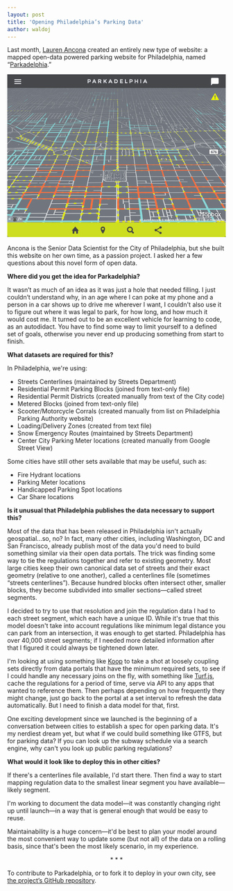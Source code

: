 ```yaml
---
layout: post
title: 'Opening Philadelphia’s Parking Data'
author: waldoj
---
```


Last month, [Lauren Ancona](https://laurenancona.com/) created an entirely new type of website: a mapped open-data powered parking website for Philadelphia, named “[Parkadelphia](https://parkadelphia.com/).”

![Parkadelphia screenshot](/img/parkadelphia.png)

Ancona is the Senior Data Scientist for the City of Philadelphia, but she built this website on her own time, as a passion project. I asked her a few questions about this novel form of open data.

**Where did you get the idea for Parkadelphia?**

It wasn’t as much of an idea as it was just a hole that needed filling. I just couldn’t understand why, in an age where I can poke at my phone and a person in a car shows up to drive me wherever I want, I couldn't also use it to figure out where it was legal to park, for how long, and how much it would cost me. It turned out to be an excellent vehicle for learning to code, as an autodidact. You have to find some way to limit yourself to a defined set of goals, otherwise you never end up producing something from start to finish.

**What datasets are required for this?**

In Philadelphia, we're using:

* Streets Centerlines (maintained by Streets Department)
* Residential Permit Parking Blocks (joined from text-only file)
* Residential Permit Districts (created manually from text of the City code)
* Metered Blocks (joined from text-only file)
* Scooter/Motorcycle Corrals (created manually from list on Philadelphia Parking Authority website)
* Loading/Delivery Zones (created from text file)
* Snow Emergency Routes (maintained by Streets Department)
* Center City Parking Meter locations (created manually from Google Street View)

Some cities have still other sets available that may be useful, such as:

* Fire Hydrant locations
* Parking Meter locations
* Handicapped Parking Spot locations
* Car Share locations

**Is it unusual that Philadelphia publishes the data necessary to support this?**

Most of the data that has been released in Philadelphia isn't actually geospatial...so, no? In fact, many other cities, including Washington, DC and San Francisco, already publish most of the data you'd need to build something similar via their open data portals. The trick was finding some way to tie the regulations together and refer to existing geometry. Most large cities keep their own canonical data set of streets and their exact geometry (relative to one another), called a centerlines file (sometimes “streets centerlines”). Because hundred blocks often intersect other, smaller blocks, they become subdivided into smaller sections—called street segments. 

I decided to try to use that resolution and join the regulation data I had to each street segment, which each have a unique ID. While it's true that this model doesn't take into account regulations like minimum legal distance you can park from an intersection, it was enough to get started. Philadelphia has over 40,000 street segments; if I needed more detailed information after that I figured it could always be tightened down later.

I'm looking at using something like [Koop](https://github.com/koopjs) to take a shot at loosely coupling sets directly from data portals that have the minimum required sets, to see if I could handle any necessary joins on the fly, with something like [Turf.js](https://github.com/Turfjs/turf), cache the regulations for a period of time, serve via API to any apps that wanted to reference them. Then perhaps depending on how frequently they might change, just go back to the portal at a set interval to refresh the data automatically. But I need to finish a data model for that, first.

One exciting development since we launched is the beginning of a conversation between cities to establish a spec for open parking data. It's my nerdiest dream yet, but what if we could build something like GTFS, but for parking data? If you can look up the subway schedule via a search engine, why can't you look up public parking regulations?

**What would it look like to deploy this in other cities?**

If there's a centerlines file available, I'd start there. Then find a way to start mapping regulation data to the smallest linear segment you have available—likely segment.

I'm working to document the data model—it was constantly changing right up until launch—in a way that is general enough that would be easy to reuse. 

Maintainability is a huge concern—it'd be best to plan your model around the most convenient way to update some (but not all) of the data on a rolling basis, since that's been the most likely scenario, in my experience.

<center>* * *</center>

To contribute to Parkadelphia, or to fork it to deploy in your own city, see [the project’s GitHub repository](https://github.com/laurenancona/parkadelphia).
